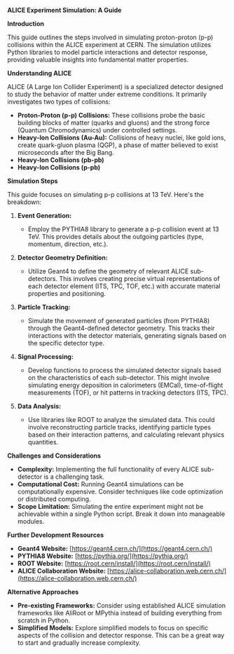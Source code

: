 **ALICE Experiment Simulation: A Guide**

**Introduction**

This guide outlines the steps involved in simulating proton-proton (p-p) collisions within the ALICE experiment at CERN. The simulation utilizes Python libraries to model particle interactions and detector response, providing valuable insights into fundamental matter properties.

**Understanding ALICE**

ALICE (A Large Ion Collider Experiment) is a specialized detector designed to study the behavior of matter under extreme conditions. It primarily investigates two types of collisions:

* **Proton-Proton (p-p) Collisions:** These collisions probe the basic building blocks of matter (quarks and gluons) and the strong force (Quantum Chromodynamics) under controlled settings.
* **Heavy-Ion Collisions (Au-Au):** Collisions of heavy nuclei, like gold ions, create quark-gluon plasma (QGP), a phase of matter believed to exist microseconds after the Big Bang.
* **Heavy-Ion Collisions (pb-pb)**
* **Heavy-Ion Collisions (p-pb)**

**Simulation Steps**

This guide focuses on simulating p-p collisions at 13 TeV. Here's the breakdown:

1. **Event Generation:**
   - Employ the PYTHIA8 library to generate a p-p collision event at 13 TeV. This provides details about the outgoing particles (type, momentum, direction, etc.).

2. **Detector Geometry Definition:**
   - Utilize Geant4 to define the geometry of relevant ALICE sub-detectors. This involves creating precise virtual representations of each detector element (ITS, TPC, TOF, etc.) with accurate material properties and positioning.

3. **Particle Tracking:**
   - Simulate the movement of generated particles (from PYTHIA8) through the Geant4-defined detector geometry. This tracks their interactions with the detector materials, generating signals based on the specific detector type.

4. **Signal Processing:**
   - Develop functions to process the simulated detector signals based on the characteristics of each sub-detector. This might involve simulating energy deposition in calorimeters (EMCal), time-of-flight measurements (TOF), or hit patterns in tracking detectors (ITS, TPC).

5. **Data Analysis:**
   - Use libraries like ROOT to analyze the simulated data. This could involve reconstructing particle tracks, identifying particle types based on their interaction patterns, and calculating relevant physics quantities.

**Challenges and Considerations**

* **Complexity:** Implementing the full functionality of every ALICE sub-detector is a challenging task.
* **Computational Cost:** Running Geant4 simulations can be computationally expensive. Consider techniques like code optimization or distributed computing.
* **Scope Limitation:** Simulating the entire experiment might not be achievable within a single Python script. Break it down into manageable modules.

**Further Development Resources**

* **Geant4 Website:** [https://geant4.cern.ch/](https://geant4.cern.ch/)
* **PYTHIA8 Website:** [https://pythia.org/](https://pythia.org/)
* **ROOT Website:** [https://root.cern/install/](https://root.cern/install/)
* **ALICE Collaboration Website:** [https://alice-collaboration.web.cern.ch/](https://alice-collaboration.web.cern.ch/)

**Alternative Approaches**

* **Pre-existing Frameworks:** Consider using established ALICE simulation frameworks like AliRoot or MPythia instead of building everything from scratch in Python.
* **Simplified Models:** Explore simplified models to focus on specific aspects of the collision and detector response. This can be a great way to start and gradually increase complexity.
